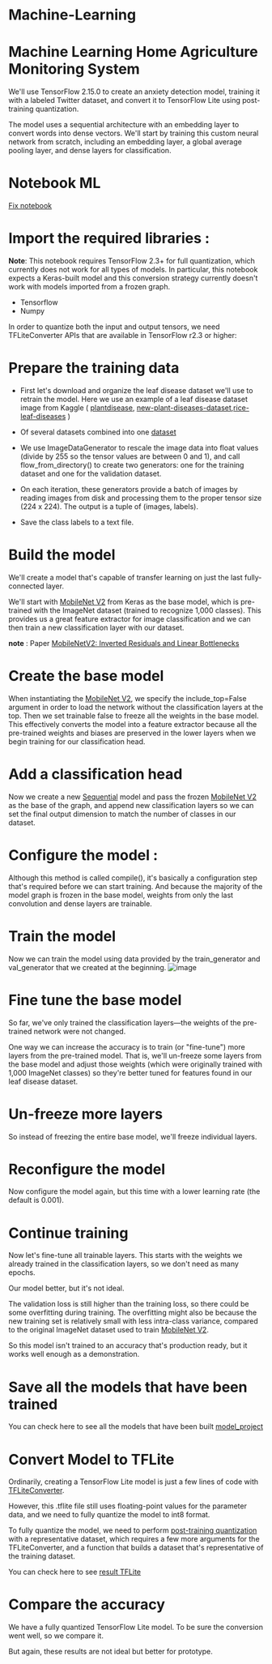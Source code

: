 # Machine-Learning

# Machine Learning Home Agriculture Monitoring System
We'll use TensorFlow 2.15.0 to create an anxiety detection model, training it with a labeled Twitter dataset, and convert it to TensorFlow Lite using post-training quantization.

The model uses a sequential architecture with an embedding layer to convert words into dense vectors. We'll start by training this custom neural network from scratch, including an embedding layer, a global average pooling layer, and dense layers for classification.

# Notebook ML 
[Fix notebook](https://colab.research.google.com/drive/1F-_sa02ywLOaSHNZCtbcthbz6BQWMXH9#scrollTo=ba10a13c-8d82-4977-bd67-a01cc70c87dd)

# Import the required libraries :
**Note**: This notebook requires TensorFlow 2.3+ for full quantization, which currently does not work for all types of models. In particular, this notebook expects a Keras-built model and this conversion strategy currently doesn't work with models imported from a frozen graph. 

* Tensorflow 
* Numpy

In order to quantize both the input and output tensors, we need TFLiteConverter APIs that are available in TensorFlow r2.3 or higher:

# Prepare the training data

* First let's download and organize the leaf disease dataset we'll use to retrain the model. Here we use an example of a leaf disease dataset image from Kaggle ( [plantdisease](https://www.kaggle.com/emmarex/plantdisease), [new-plant-diseases-dataset](https://www.kaggle.com/vipoooool/new-plant-diseases-dataset),[rice-leaf-diseases](https://www.kaggle.com/vbookshelf/rice-leaf-diseases) ) 
 
 * Of several datasets combined into one [dataset](https://github.com/maulanaakbardj/Home-Agriculture-Monitoring-System/tree/main/ML/Data)
 
 * We use ImageDataGenerator to rescale the image data into float values (divide by 255 so the tensor values are between 0 and 1), and call flow_from_directory() to create two generators: one for the training dataset and one for the validation dataset.
 
 * On each iteration, these generators provide a batch of images by reading images from disk and processing them to the proper tensor size (224 x 224). The output is a tuple of (images, labels).
 
 * Save the class labels to a text file.
  
# Build the model

We'll create a model that's capable of transfer learning on just the last fully-connected layer.

We'll start with [MobileNet V2](https://www.tensorflow.org/api_docs/python/tf/keras/applications/mobilenet_v2) from Keras as the base model, which is pre-trained with the ImageNet dataset (trained to recognize 1,000 classes). This provides us a great feature extractor for image classification and we can then train a new classification layer with our  dataset. 

**note** : Paper [MobileNetV2: Inverted Residuals and Linear Bottlenecks](https://arxiv.org/abs/1801.04381)

# Create the base model

When instantiating the [MobileNet V2](https://www.tensorflow.org/api_docs/python/tf/keras/applications/mobilenet_v2), we specify the include_top=False argument in order to load the network without the classification layers at the top. Then we set trainable false to freeze all the weights in the base model. This effectively converts the model into a feature extractor because all the pre-trained weights and biases are preserved in the lower layers when we begin training for our classification head.

# Add a classification head

Now we create a new [Sequential](https://www.tensorflow.org/api_docs/python/tf/keras/Sequential) model and pass the frozen [MobileNet V2](https://www.tensorflow.org/api_docs/python/tf/keras/applications/mobilenet_v2) as the base of the graph, and append new classification layers so we can set the final output dimension to match the number of classes in our dataset.

# Configure the model :

Although this method is called compile(), it's basically a configuration step that's required before we can start training. And because the majority of the model graph is frozen in the base model, weights from only the last convolution and dense layers are trainable.

# Train the model

Now we can train the model using data provided by the train_generator and val_generator that we created at the beginning.
![image](https://user-images.githubusercontent.com/67249292/120916823-f07d2880-c6d5-11eb-8635-c5323aca9741.png)

# Fine tune the base model

So far, we've only trained the classification layers—the weights of the pre-trained network were not changed.

One way we can increase the accuracy is to train (or "fine-tune") more layers from the pre-trained model. That is, we'll un-freeze some layers from the base model and adjust those weights (which were originally trained with 1,000 ImageNet classes) so they're better tuned for features found in our leaf disease dataset.

# Un-freeze more layers
So instead of freezing the entire base model, we'll freeze individual layers.

# Reconfigure the model
Now configure the model again, but this time with a lower learning rate (the default is 0.001).

# Continue training
Now let's fine-tune all trainable layers. This starts with the weights we already trained in the classification layers, so we don't need as many epochs.

Our model better, but it's not ideal.

The validation loss is still higher than the training loss, so there could be some overfitting during training. The overfitting might also be because the new training set is relatively small with less intra-class variance, compared to the original ImageNet dataset used to train [MobileNet V2](https://www.tensorflow.org/api_docs/python/tf/keras/applications/mobilenet_v2).

So this model isn't trained to an accuracy that's production ready, but it works well enough as a demonstration.

# Save all the models that have been trained
You can check here to see all the models that have been built [model_project](https://github.com/maulanaakbardj/Home-Agriculture-Monitoring-System/tree/main/ML/model_project)

# Convert Model to TFLite
Ordinarily, creating a TensorFlow Lite model is just a few lines of code with [TFLiteConverter](https://www.tensorflow.org/api_docs/python/tf/lite/TFLiteConverter). 

However, this .tflite file still uses floating-point values for the parameter data, and we need to fully quantize the model to int8 format.

To fully quantize the model, we need to perform [post-training quantization](https://www.tensorflow.org/lite/performance/post_training_quantization) with a representative dataset, which requires a few more arguments for the TFLiteConverter, and a function that builds a dataset that's representative of the training dataset.

You can check here to see [result TFLite](https://github.com/maulanaakbardj/Home-Agriculture-Monitoring-System/tree/main/ML/TFLite)

# Compare the accuracy
We have a fully quantized TensorFlow Lite model. To be sure the conversion went well, so we compare it.

But again, these results are not ideal but better for prototype.


